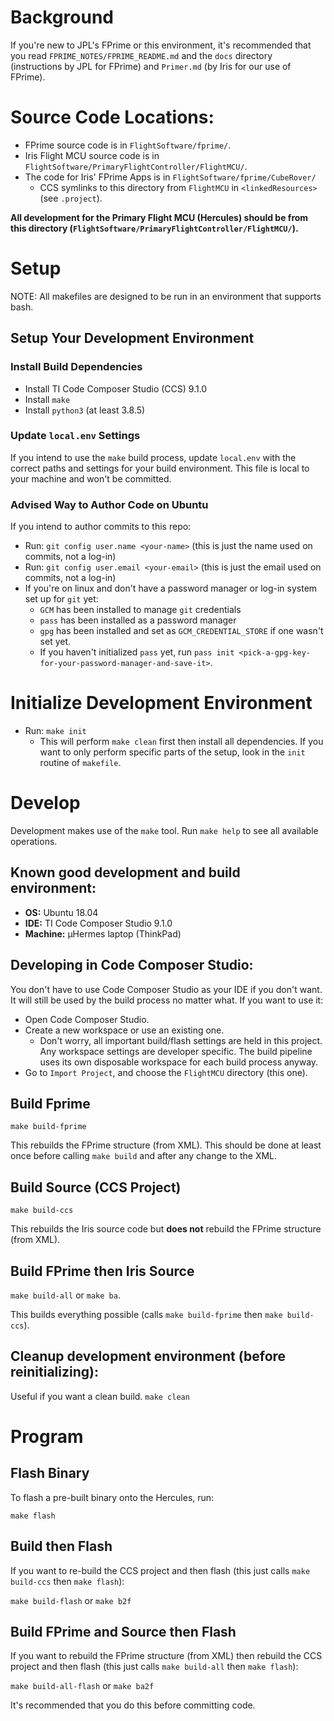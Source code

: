 # Background
If you're new to JPL's FPrime or this environment, it's recommended that you read `FPRIME_NOTES/FPRIME_README.md` and the `docs` directory (instructions by JPL for FPrime) and `Primer.md` (by Iris for our use of FPrime).

# Source Code Locations:
- FPrime source code is in `FlightSoftware/fprime/`.
- Iris Flight MCU source code is in `FlightSoftware/PrimaryFlightController/FlightMCU/`.
- The code for Iris' FPrime Apps is in `FlightSoftware/fprime/CubeRover/`
  - CCS symlinks to this directory from `FlightMCU` in `<linkedResources>` (see `.project`).

**All development for the Primary Flight MCU (Hercules) should be from this directory (`FlightSoftware/PrimaryFlightController/FlightMCU/`).**

# **Setup**
NOTE: All makefiles are designed to be run in an environment that supports bash.

## **Setup Your Development Environment**

### **Install Build Dependencies**

- Install TI Code Composer Studio (CCS) 9.1.0
- Install `make`
- Install `python3` (at least 3.8.5)

### **Update `local.env` Settings**
If you intend to use the `make` build process, update `local.env` with the correct paths and settings for your build environment. This file is local to your machine and won't be committed.

### **Advised Way to Author Code on Ubuntu**
If you intend to author commits to this repo:
- Run: `git config user.name <your-name>` (this is just the name used on commits, not a log-in)
- Run: `git config user.email <your-email>` (this is just the email used on commits, not a log-in)
- If you're on linux and don't have a password manager or log-in system set up for `git` yet:
    - `GCM` has been installed to manage `git` credentials
    - `pass` has been installed as a password manager
    - `gpg` has been installed and set as `GCM_CREDENTIAL_STORE` if one wasn't set yet.
    - If you haven't initialized `pass` yet, run `pass init <pick-a-gpg-key-for-your-password-manager-and-save-it>`.

# **Initialize Development Environment**
- Run: `make init`
    - This will perform `make clean` first then install all dependencies. If you want to only perform specific parts of the setup, look in the `init` routine of `makefile`.

# **Develop**

Development makes use of the `make` tool. Run `make help` to see all available operations.

## Known good development and build environment:

- **OS:** Ubuntu 18.04
- **IDE:** TI Code Composer Studio 9.1.0
- **Machine:** µHermes laptop (ThinkPad)

## Developing in Code Composer Studio:
You don't have to use Code Composer Studio as your IDE if you don't want.
It will still be used by the build process no matter what. If you want to use it:

- Open Code Composer Studio.
- Create a new workspace or use an existing one.
    - Don't worry, all important build/flash settings are held in this project. Any workspace settings are developer specific. The build pipeline uses its own disposable workspace for each build process anyway.
- Go to `Import Project`, and choose the `FlightMCU` directory (this one).

## **Build Fprime**
`make build-fprime`

This rebuilds the FPrime structure (from XML). This should be done at least once before calling `make build` and after any change to the XML.

## **Build Source (CCS Project)**
`make build-ccs`

This rebuilds the Iris source code but **does not** rebuild the FPrime structure (from XML).

## **Build FPrime then Iris Source**
`make build-all` or `make ba`.

This builds everything possible (calls `make build-fprime` then `make build-ccs`).

## Cleanup development environment (before reinitializing):
Useful if you want a clean build.
`make clean`

# **Program**

## **Flash Binary**
To flash a pre-built binary onto the Hercules, run:

`make flash`

## **Build then Flash**
If you want to re-build the CCS project and then flash (this just calls `make build-ccs` then `make flash`):

`make build-flash` or `make b2f`

## **Build FPrime and Source then Flash**
If you want to rebuild the FPrime structure (from XML) then rebuild the CCS project and then flash (this just calls `make build-all` then `make flash`):

`make build-all-flash` or `make ba2f`

It's recommended that you do this before committing code.